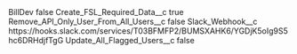 <?xml version="1.0" encoding="UTF-8"?>
<CustomMetadata xmlns="http://soap.sforce.com/2006/04/metadata" xmlns:xsi="http://www.w3.org/2001/XMLSchema-instance" xmlns:xsd="http://www.w3.org/2001/XMLSchema">
    <label>BillDev</label>
    <protected>false</protected>
    <values>
        <field>Create_FSL_Required_Data__c</field>
        <value xsi:type="xsd:boolean">true</value>
    </values>
    <values>
        <field>Remove_API_Only_User_From_All_Users__c</field>
        <value xsi:type="xsd:boolean">false</value>
    </values>
    <values>
        <field>Slack_Webhook__c</field>
        <value xsi:type="xsd:string">https://hooks.slack.com/services/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</value>
    </values>
    <values>
        <field>Update_All_Flagged_Users__c</field>
        <value xsi:type="xsd:boolean">false</value>
    </values>
</CustomMetadata>
